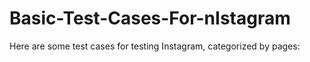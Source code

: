 # Basic-Test-Cases-For-nIstagram
Here are some test cases for testing Instagram, categorized by pages:
